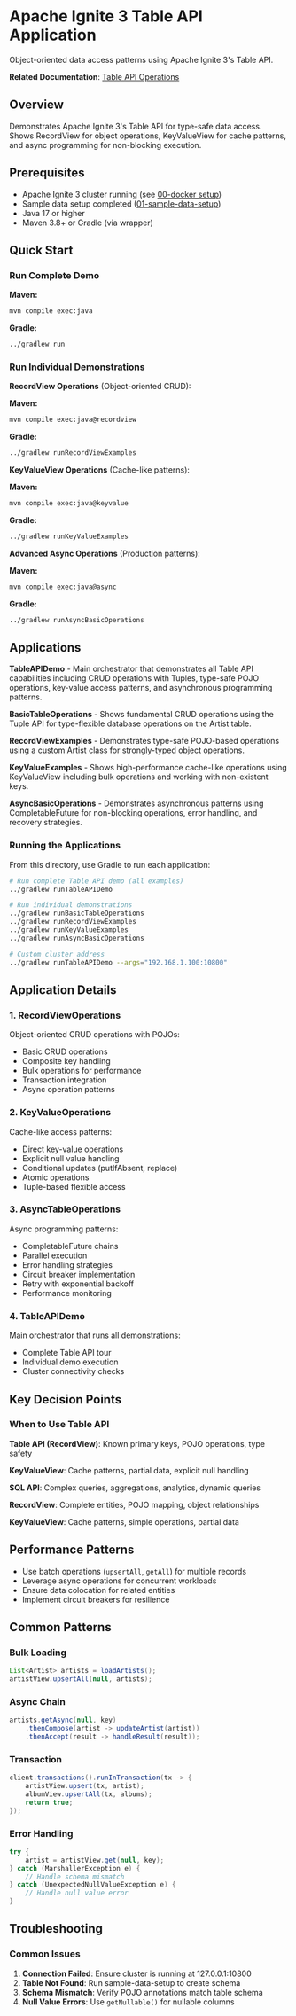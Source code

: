 # Apache Ignite 3 Table API Application

Object-oriented data access patterns using Apache Ignite 3's Table API.

**Related Documentation**: [Table API Operations](../../docs/03-data-access-apis/01-table-api-operations.md)

## Overview

Demonstrates Apache Ignite 3's Table API for type-safe data access. Shows RecordView for object operations, KeyValueView for cache patterns, and async programming for non-blocking execution.

## Prerequisites

- Apache Ignite 3 cluster running (see [00-docker setup](../00-docker/README.md))
- Sample data setup completed ([01-sample-data-setup](../01-sample-data-setup/))
- Java 17 or higher
- Maven 3.8+ or Gradle (via wrapper)

## Quick Start

### Run Complete Demo

**Maven:**
```bash
mvn compile exec:java
```

**Gradle:**
```bash
../gradlew run
```

### Run Individual Demonstrations

**RecordView Operations** (Object-oriented CRUD):

**Maven:**
```bash
mvn compile exec:java@recordview
```

**Gradle:**
```bash
../gradlew runRecordViewExamples
```

**KeyValueView Operations** (Cache-like patterns):

**Maven:**
```bash
mvn compile exec:java@keyvalue
```

**Gradle:**
```bash
../gradlew runKeyValueExamples
```

**Advanced Async Operations** (Production patterns):

**Maven:**
```bash
mvn compile exec:java@async
```

**Gradle:**
```bash
../gradlew runAsyncBasicOperations
```

## Applications

**TableAPIDemo** - Main orchestrator that demonstrates all Table API capabilities including CRUD operations with Tuples, type-safe POJO operations, key-value access patterns, and asynchronous programming patterns.

**BasicTableOperations** - Shows fundamental CRUD operations using the Tuple API for type-flexible database operations on the Artist table.

**RecordViewExamples** - Demonstrates type-safe POJO-based operations using a custom Artist class for strongly-typed object operations.

**KeyValueExamples** - Shows high-performance cache-like operations using KeyValueView including bulk operations and working with non-existent keys.

**AsyncBasicOperations** - Demonstrates asynchronous patterns using CompletableFuture for non-blocking operations, error handling, and recovery strategies.

### Running the Applications

From this directory, use Gradle to run each application:

```bash
# Run complete Table API demo (all examples)
../gradlew runTableAPIDemo

# Run individual demonstrations
../gradlew runBasicTableOperations
../gradlew runRecordViewExamples  
../gradlew runKeyValueExamples
../gradlew runAsyncBasicOperations

# Custom cluster address
../gradlew runTableAPIDemo --args="192.168.1.100:10800"
```

## Application Details

### 1. RecordViewOperations

Object-oriented CRUD operations with POJOs:

- Basic CRUD operations
- Composite key handling
- Bulk operations for performance
- Transaction integration
- Async operation patterns

### 2. KeyValueOperations

Cache-like access patterns:

- Direct key-value operations
- Explicit null value handling
- Conditional updates (putIfAbsent, replace)
- Atomic operations
- Tuple-based flexible access

### 3. AsyncTableOperations

Async programming patterns:

- CompletableFuture chains
- Parallel execution
- Error handling strategies
- Circuit breaker implementation
- Retry with exponential backoff
- Performance monitoring

### 4. TableAPIDemo

Main orchestrator that runs all demonstrations:

- Complete Table API tour
- Individual demo execution
- Cluster connectivity checks


## Key Decision Points

### When to Use Table API

**Table API (RecordView)**: Known primary keys, POJO operations, type safety

**KeyValueView**: Cache patterns, partial data, explicit null handling

**SQL API**: Complex queries, aggregations, analytics, dynamic queries

**RecordView**: Complete entities, POJO mapping, object relationships

**KeyValueView**: Cache patterns, simple operations, partial data

## Performance Patterns

- Use batch operations (`upsertAll`, `getAll`) for multiple records
- Leverage async operations for concurrent workloads
- Ensure data colocation for related entities
- Implement circuit breakers for resilience

## Common Patterns

### Bulk Loading

```java
List<Artist> artists = loadArtists();
artistView.upsertAll(null, artists);
```

### Async Chain

```java
artists.getAsync(null, key)
    .thenCompose(artist -> updateArtist(artist))
    .thenAccept(result -> handleResult(result));
```

### Transaction

```java
client.transactions().runInTransaction(tx -> {
    artistView.upsert(tx, artist);
    albumView.upsertAll(tx, albums);
    return true;
});
```

### Error Handling

```java
try {
    artist = artistView.get(null, key);
} catch (MarshallerException e) {
    // Handle schema mismatch
} catch (UnexpectedNullValueException e) {
    // Handle null value error
}
```

## Troubleshooting

### Common Issues

1. **Connection Failed**: Ensure cluster is running at 127.0.0.1:10800
2. **Table Not Found**: Run sample-data-setup to create schema
3. **Schema Mismatch**: Verify POJO annotations match table schema
4. **Null Value Errors**: Use `getNullable()` for nullable columns

